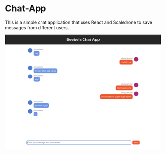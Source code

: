 # Chat-App
This is a simple chat application that uses React and Scaledrone to save messages from different users. 

![Chat Application](https://github.com/bjacks10/Chat-App/blob/main/Screen%20Shot%202021-01-30%20at%208.30.55%20PM.png)
